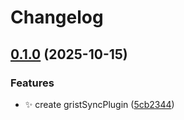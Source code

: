 # Changelog

## [0.1.0](https://github.com/dnum-mi/grist-sync-plugin/compare/v0.0.1...v0.1.0) (2025-10-15)


### Features

* :sparkles: create gristSyncPlugin ([5cb2344](https://github.com/dnum-mi/grist-sync-plugin/commit/5cb23447a6302e1a8fedfa0bd682cd5259a5c31c))
